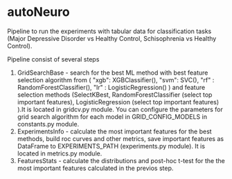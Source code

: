 # autoNeuro
Pipeline to run the experiments with tabular data for classification tasks (Major Depressive Disorder vs Healthy Control, Schisophrenia vs Healthy Control).

Pipeline consist of several steps

1. GridSearchBase - search for the best ML method  with best feature selection algorithm from ( "xgb": XGBClassifier(), "svm": SVC(), "rf" : RandomForestClassifier(),
   "lr" : LogisticRegression() ) and feature selection methods (SelectKBest, RandomForestClassifier (select top important features), LogisticRegression (select top important features) ).It is located in gridcv.py module. You can configure the parameters for grid search algorithm for each model in GRID_CONFIG_MODELS in constants.py module. 
2. ExperimentsInfo - calculate the most important features for the best methods,  build roc curves and other metrics, save important features as DataFrame  to  EXPERIMENTS_PATH (experiments.py module). It is located in metrics.py module.
3. FeaturesStats  - calculate the distributions and post-hoc t-test for the the most important features calculated in the previos step.
   
